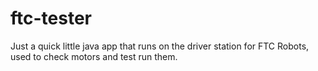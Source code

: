 # ftc-tester
Just a quick little java app that runs on the driver station for FTC Robots, used to check motors and test run them.

